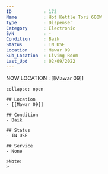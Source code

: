 ```yaml
---
ID            : 172
Name          : Hot Kettle Tori 600W
Type          : Dispenser
Category      : Electronic
S/N           : -
Condition     : Baik
Status        : IN USE
Location      : Mawar 09
Sub_Location  : Living Room
Last_Upd      : 02/09/2022
---
```



NOW LOCATION : [[Mawar 09]]

```ad-History
collapse: open

## Location
- [[Mawar 09]]

## Condition
- Baik

## Status
- IN USE

## Service
- None

>Note:
>


```
